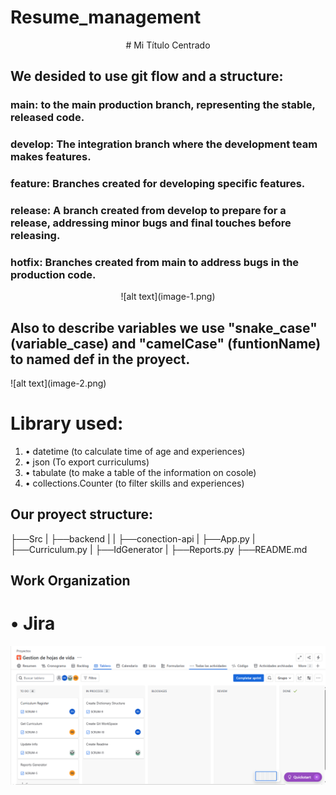 # Resume_management

<div align="center">
# Mi Título Centrado
</div>

## We desided to use git flow and a structure: 
### main: to the main production branch, representing the stable, released code. 
### develop: The integration branch where the development team makes features. 
### feature: Branches created for developing specific features.
### release: A branch created from develop to prepare for a release, addressing minor bugs and final touches before releasing. 
### hotfix: Branches created from main to address  bugs in the production code.

<div align="center">
![alt text](image-1.png)
</div>


## Also to describe variables we use "snake_case" (variable_case) and "camelCase" (funtionName) to named def in the proyect.

<div align="center">

</div>
![alt text](image-2.png)

# Library used:
1. • datetime (to calculate time of age and experiences)
2. • json (To export curriculums)
3. • tabulate (to make a table of the information on cosole)
4. • collections.Counter (to filter skills and experiences)

## Our proyect structure:
 ├──Src
 |  ├──backend
 |  |   ├──conection-api
 |  ├──App.py
 |  ├──Curriculum.py
 |  ├──IdGenerator
 |  ├──Reports.py
 ├──README.md

 ## Work Organization

# • Jira

![alt text](Jira_Table-First-Sprim.png)
